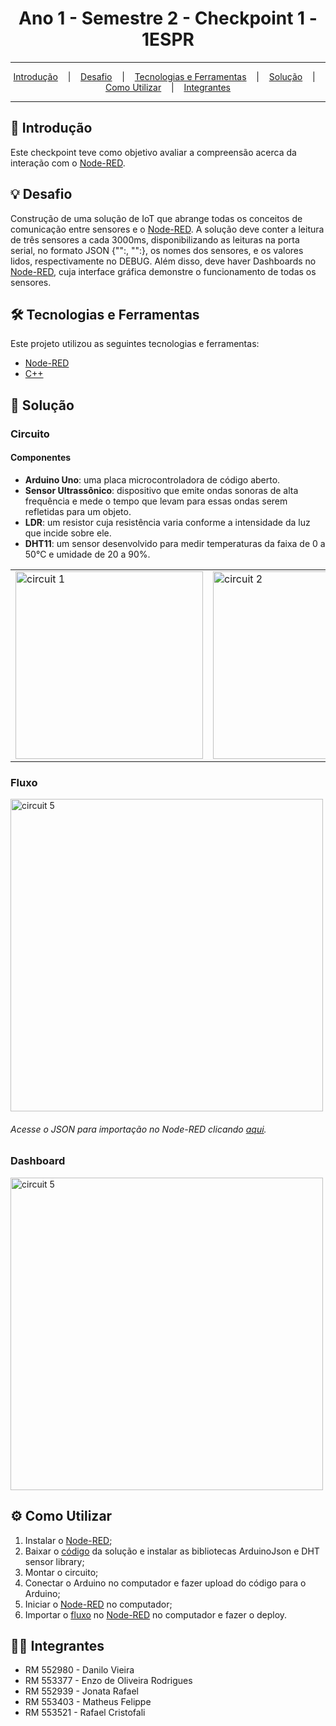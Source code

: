 <h1 align="center">Ano 1 - Semestre 2 - Checkpoint 1 - 1ESPR</h1>

<hr/>

<p align="center">
  <a href="#pushpin-Introdução">Introdução</a>
  &nbsp;&nbsp;&nbsp;|&nbsp;&nbsp;&nbsp;
  <a href="#bulb-Desafio">Desafio</a>
  &nbsp;&nbsp;&nbsp;|&nbsp;&nbsp;&nbsp;
  <a href="#hammer_and_wrench-Tecnologias-e-Ferramentas">Tecnologias e Ferramentas</a>
  &nbsp;&nbsp;&nbsp;|&nbsp;&nbsp;&nbsp;
  <a href="#floppy_disk-Solução">Solução</a>
  &nbsp;&nbsp;&nbsp;|&nbsp;&nbsp;&nbsp;
  <a href="#gear-Como-Utilizar">Como Utilizar</a>
  &nbsp;&nbsp;&nbsp;|&nbsp;&nbsp;&nbsp;
  <a href="#technologist-Integrantes">Integrantes</a>
</p>

<hr/>

## :pushpin: Introdução
Este checkpoint teve como objetivo avaliar a compreensão acerca da interação com o [Node-RED](https://nodered.org/).

## :bulb: Desafio
Construção de uma solução de IoT que abrange todas os conceitos de comunicação entre sensores e o [Node-RED](https://nodered.org/).
A solução deve conter a leitura de três sensores a cada 3000ms, disponibilizando as leituras na porta serial, no formato JSON {"":, "":}, os nomes dos sensores, e os valores lidos, respectivamente no DEBUG.
Além disso, deve haver Dashboards no [Node-RED](https://nodered.org/), cuja interface gráfica demonstre o funcionamento de todas os sensores.

## :hammer_and_wrench: Tecnologias e Ferramentas
Este projeto utilizou as seguintes tecnologias e ferramentas:
* [Node-RED](https://nodered.org/)
* [C++](https://pt.wikipedia.org/wiki/C%2B%2B)

## :floppy_disk: Solução
### Circuito
<h4>Componentes</h4>
<ul>
  <li><b>Arduino Uno</b>: uma placa microcontroladora de código aberto.</li>
  <li><b>Sensor Ultrassônico</b>: dispositivo que emite ondas sonoras de alta frequência e mede o tempo que levam para essas ondas serem refletidas para um objeto.</li>
  <li><b>LDR</b>: um resistor cuja resistência varia conforme a intensidade da luz que incide sobre ele.</li>
  <li><b>DHT11</b>: um sensor desenvolvido para medir temperaturas da faixa de 0 a 50°C e umidade de 20 a 90%.</li>
</ul>
<table>
  <tr>
    <td>
      <img src="https://github.com/studies2023-FIAP-ES-553521-ano1-05-EDG/sem2-checkpoint1/blob/main/images/circuit-1.png" alt="circuit 1" width="300" />
    </td>
    <td>
      <img src="https://github.com/studies2023-FIAP-ES-553521-ano1-05-EDG/sem2-checkpoint1/blob/main/images/circuit-2.png" alt="circuit 2" width="300" />
    </td>
    <td>
      <img src="https://github.com/studies2023-FIAP-ES-553521-ano1-05-EDG/sem2-checkpoint1/blob/main/images/circuit-3.png" alt="circuit 3" width="300" />
    </td>
    <td>
      <img src="https://github.com/studies2023-FIAP-ES-553521-ano1-05-EDG/sem2-checkpoint1/blob/main/images/circuit-4.png" alt="circuit 4" width="300" />
    </td>
    <td>
      <img src="https://github.com/studies2023-FIAP-ES-553521-ano1-05-EDG/sem2-checkpoint1/blob/main/images/circuit-5.png" alt="circuit 5" width="300" />
    </td>
  </tr>
</table>

### Fluxo
<img src="https://github.com/studies2023-FIAP-ES-553521-ano1-05-EDG/sem2-checkpoint1/blob/main/images/flow.png" alt="circuit 5" width="500" />
<h6>Acesse o JSON para importação no Node-RED clicando <a href="https://github.com/studies2023-FIAP-ES-553521-ano1-05-EDG/sem2-checkpoint1/blob/main/flows.json">aqui</a>.</h6>

### Dashboard
<img src="https://github.com/studies2023-FIAP-ES-553521-ano1-05-EDG/sem2-checkpoint1/blob/main/images/dashboard.png" alt="circuit 5" width="500" />

## :gear: Como Utilizar
1. Instalar o [Node-RED](https://nodered.org/);
2. Baixar o [código](https://github.com/studies2023-FIAP-ES-553521-ano1-05-EDG/sem2-checkpoint1/blob/main/code.ino) da solução e instalar as bibliotecas ArduinoJson e DHT sensor library;
3. Montar o circuito;
4. Conectar o Arduino no computador e fazer upload do código para o Arduino;
5. Iniciar o [Node-RED](https://nodered.org/) no computador;
6. Importar o [fluxo](https://github.com/studies2023-FIAP-ES-553521-ano1-05-EDG/sem2-checkpoint1/blob/main/flows.json) no [Node-RED](https://nodered.org/) no computador e fazer o deploy.

## :technologist: Integrantes
* RM 552980 - Danilo Vieira
* RM 553377 - Enzo de Oliveira Rodrigues
* RM 552939 - Jonata Rafael
* RM 553403 - Matheus Felippe
* RM 553521 - Rafael Cristofali
